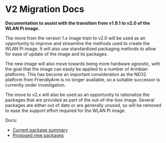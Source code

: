 # V2 Migration Docs

**Documentation to assist with the transition from v1.9.1 to v2.0 of the WLAN Pi image.**

The move from the version 1.x image train to v2.0 will be used as an opportunity to improve and streamline the methods used to create the WLAN Pi image. It will also use standardized packaging methods to allow for ease of update of the image and its packages.

The new image will also move towards being more hardware agnostic, with the goal that the image can easily be applied to a number of Armbian platforms. This has become an important consideration as the NEO2 platform from FriendlyArm is no longer available, so a suitable successor is currently under investigation.

The move to v2.x will also be used as an opportunity to rationalize the packages that are provided as part of the out-of-the-box image. Several packages are either out of date or are generally unused, so will be removed to ease the support effort required for the WLAN Pi image. 

Docs:

- [Current package summary](blob/master/current-packages.md)
- [Proposed new packages](blob/master/proposed-new-packages.md)

